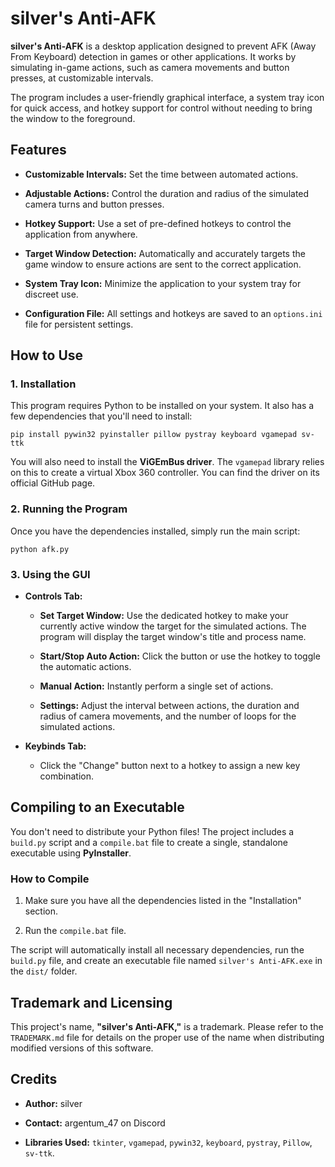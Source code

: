 # silver's Anti-AFK

**silver's Anti-AFK** is a desktop application designed to prevent AFK (Away From Keyboard) detection in games or other applications. It works by simulating in-game actions, such as camera movements and button presses, at customizable intervals.

The program includes a user-friendly graphical interface, a system tray icon for quick access, and hotkey support for control without needing to bring the window to the foreground.

## Features

  * **Customizable Intervals:** Set the time between automated actions.

  * **Adjustable Actions:** Control the duration and radius of the simulated camera turns and button presses.

  * **Hotkey Support:** Use a set of pre-defined hotkeys to control the application from anywhere.

  * **Target Window Detection:** Automatically and accurately targets the game window to ensure actions are sent to the correct application.

  * **System Tray Icon:** Minimize the application to your system tray for discreet use.

  * **Configuration File:** All settings and hotkeys are saved to an `options.ini` file for persistent settings.

## How to Use

### 1\. Installation

This program requires Python to be installed on your system. It also has a few dependencies that you'll need to install:

```
pip install pywin32 pyinstaller pillow pystray keyboard vgamepad sv-ttk
```

You will also need to install the **ViGEmBus driver**. The `vgamepad` library relies on this to create a virtual Xbox 360 controller. You can find the driver on its official GitHub page.

### 2\. Running the Program

Once you have the dependencies installed, simply run the main script:

```
python afk.py
```

### 3\. Using the GUI

  * **Controls Tab:**

      * **Set Target Window:** Use the dedicated hotkey to make your currently active window the target for the simulated actions. The program will display the target window's title and process name.

      * **Start/Stop Auto Action:** Click the button or use the hotkey to toggle the automatic actions.

      * **Manual Action:** Instantly perform a single set of actions.

      * **Settings:** Adjust the interval between actions, the duration and radius of camera movements, and the number of loops for the simulated actions.

  * **Keybinds Tab:**

      * Click the "Change" button next to a hotkey to assign a new key combination.

## Compiling to an Executable

You don't need to distribute your Python files\! The project includes a `build.py` script and a `compile.bat` file to create a single, standalone executable using **PyInstaller**.

### How to Compile

1.  Make sure you have all the dependencies listed in the "Installation" section.

2.  Run the `compile.bat` file.

The script will automatically install all necessary dependencies, run the `build.py` file, and create an executable file named `silver's Anti-AFK.exe` in the `dist/` folder.

## Trademark and Licensing

This project's name, **"silver's Anti-AFK,"** is a trademark. Please refer to the `TRADEMARK.md` file for details on the proper use of the name when distributing modified versions of this software.

## Credits

  * **Author:** silver

  * **Contact:** argentum\_47 on Discord

  * **Libraries Used:** `tkinter`, `vgamepad`, `pywin32`, `keyboard`, `pystray`, `Pillow`, `sv-ttk`.

<!-- end list -->

```
```
